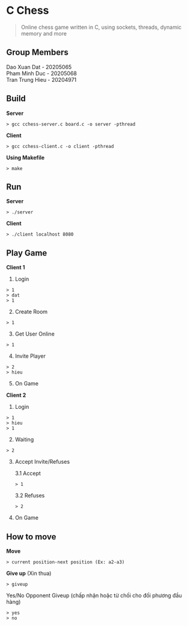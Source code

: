 # C Chess
> Online chess game written in C, using sockets, threads, dynamic memory and more

## Group Members
Dao Xuan Dat - 20205065 <br>
Pham Minh Duc - 20205068 <br>
Tran Trung Hieu - 20204971 <br>

## Build
**Server**
```
> gcc cchess-server.c board.c -o server -pthread
```
**Client**
```
> gcc cchess-client.c -o client -pthread
```
**Using Makefile**
```
> make
```

## Run
**Server**
```
> ./server
```
**Client**
```
> ./client localhost 8080
```

## Play Game
**Client 1**
1. Login
```
> 1
> dat
> 1
```
2. Create Room
```
> 1
```
3. Get User Online
```
> 1
```
4. Invite Player
```
> 2
> hieu
```
5. On Game

**Client 2**
1. Login
```
> 1
> hieu
> 1
```
2. Waiting
```
> 2
```
3. Accept Invite/Refuses

   3.1 Accept
   ```
   > 1
   ```
   3.2 Refuses
   ```
   > 2
   ```
5. On Game

## How to move
**Move**
```
> current position-next position (Ex: a2-a3)
```
**Give up** (Xin thua)
```
> giveup
```
Yes/No Opponent Giveup (chấp nhận hoặc từ chối cho đối phương đầu hàng)
```
> yes
> no
```
